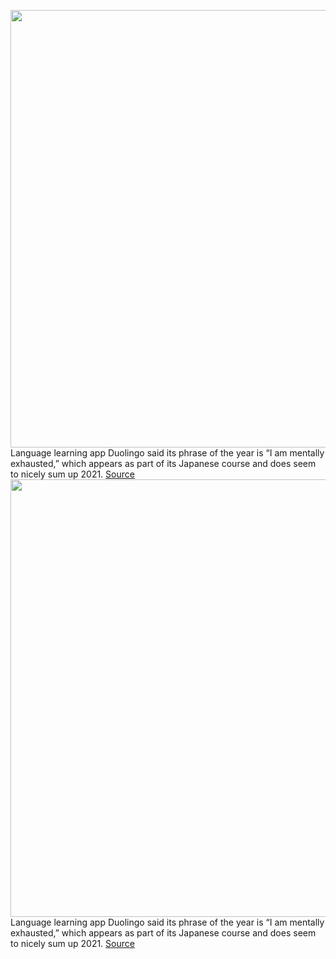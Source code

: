 <img src='https://cdn.vox-cdn.com/thumbor/7Fsx3EfCHUSi3_-_3cxpFghWR3A=/0x0:2040x1360/1200x800/filters:focal(857x517:1183x843)/cdn.vox-cdn.com/uploads/chorus_image/image/70233480/acastro_20200723_1777_duolingo_0001.0.jpg' width='700px' /><br/>
Language learning app Duolingo said its phrase of the year is “I am mentally exhausted,” which appears as part of its Japanese course and does seem to nicely sum up 2021.
<a href='https://www.theverge.com/2021/12/6/22815794/duolingo-interprets-tiktok-squid-game-netflix-year-in-review'> Source <a/><img src='https://cdn.vox-cdn.com/thumbor/7Fsx3EfCHUSi3_-_3cxpFghWR3A=/0x0:2040x1360/1200x800/filters:focal(857x517:1183x843)/cdn.vox-cdn.com/uploads/chorus_image/image/70233480/acastro_20200723_1777_duolingo_0001.0.jpg' width='700px' /><br/>
Language learning app Duolingo said its phrase of the year is “I am mentally exhausted,” which appears as part of its Japanese course and does seem to nicely sum up 2021.
<a href='https://www.theverge.com/2021/12/6/22815794/duolingo-interprets-tiktok-squid-game-netflix-year-in-review'> Source <a/>